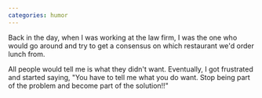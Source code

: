 ```yaml
---
categories: humor
---
```


Back in the day, when I was working at the law firm, I was the one who would go around and try to get a consensus on which restaurant we'd order lunch from.

All people would tell me is what they didn't want. Eventually, I got frustrated and started saying, "You have to tell me what you do want. Stop being part of the problem and become part of the solution!!"